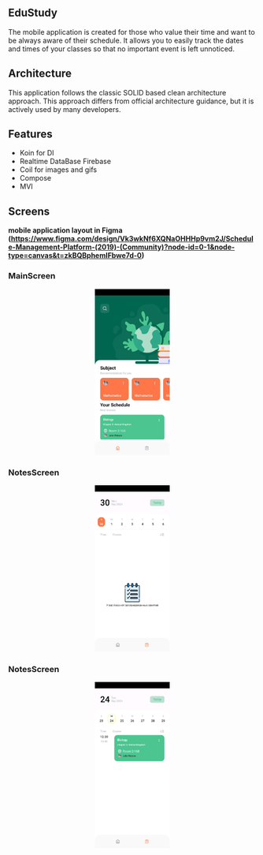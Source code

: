## EduStudy
The mobile application is created for those who value their time and want to be always aware of their schedule. It allows you to easily track the dates and times of your classes so that no important event is left unnoticed.
## Architecture
This application follows the classic SOLID based clean architecture approach. This approach differs from official architecture guidance, but it is actively used by many developers.
## Features
- Koin for DI
- Realtime DataBase Firebase 
- Coil for images and gifs
- Compose
- MVI 
## Screens 
**mobile application layout in Figma (https://www.figma.com/design/Vk3wkNf6XQNaOHHHp9vm2J/Schedule-Management-Platform-(2019)-(Community)?node-id=0-1&node-type=canvas&t=zkBQBphemIFbwe7d-0)**
### MainScreen 
<p align="center">
<img  src="./images_readme/MainScreen.jpg" width="30%">
</p>

### NotesScreen
<p align="center">
<img  src="./images_readme/NotesScreen.jpg" width="30%">
</p>

### NotesScreen
<p align="center">
<img  src="./images_readme/NotesScreen1.jpg" width="30%">
</p>
